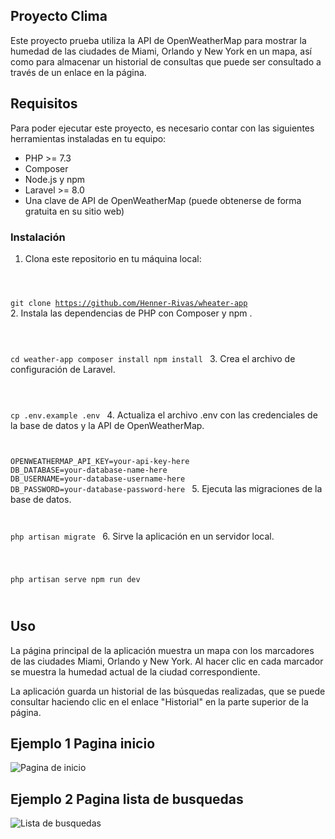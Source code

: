 ## Proyecto Clima

Este proyecto prueba utiliza la API de OpenWeatherMap para mostrar la humedad de las ciudades de Miami, Orlando y New York en un mapa, así como para almacenar un historial de consultas que puede ser consultado a través de un enlace en la página.

## Requisitos

Para poder ejecutar este proyecto, es necesario contar con las siguientes herramientas instaladas en tu equipo:

-   PHP >= 7.3
-   Composer
-   Node.js y npm
-   Laravel >= 8.0
-   Una clave de API de OpenWeatherMap (puede obtenerse de forma gratuita en su sitio web)

### Instalación

1. Clona este repositorio en tu máquina local:
   <Code language="javascript">

git clone https://github.com/Henner-Rivas/wheater-app
</Code> 2. Instala las dependencias de PHP con Composer y npm .

<Code language="javascript">

cd weather-app
composer install
npm install
</Code> 3. Crea el archivo de configuración de Laravel.

<Code language="javascript">

cp .env.example .env
</Code> 4. Actualiza el archivo .env con las credenciales de la base de datos y la API de OpenWeatherMap.
<Code language="javascript">

OPENWEATHERMAP_API_KEY=your-api-key-here
DB_DATABASE=your-database-name-here
DB_USERNAME=your-database-username-here
DB_PASSWORD=your-database-password-here
</Code> 5. Ejecuta las migraciones de la base de datos.
<Code language="javascript">

php artisan migrate
</Code> 6. Sirve la aplicación en un servidor local.

<Code language="javascript">

php artisan serve
npm run dev

</Code>

## Uso

La página principal de la aplicación muestra un mapa con los marcadores de las ciudades Miami, Orlando y New York. Al hacer clic en cada marcador se muestra la humedad actual de la ciudad correspondiente.

La aplicación guarda un historial de las búsquedas realizadas, que se puede consultar haciendo clic en el enlace "Historial" en la parte superior de la página.

## Ejemplo 1 Pagina inicio

![ Pagina de inicio](https://i.ibb.co/4Z41jLc/captura.png)

## Ejemplo 2 Pagina lista de busquedas

![Lista de busquedas](https://i.ibb.co/rZCskDQ/Captura-de-pantalla-2023-03-05-062416.png)
